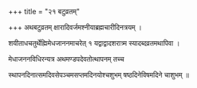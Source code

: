 +++
title = "२१ बटुव्रतम्"

+++
अथबटुव्रतम् क्षारादिवर्जमश्नीयाब्रह्मचारीदिनत्रयम् ।

शयीताधचतुर्थेह्मिमेधजाननमाचरेत् १ यद्वाद्वादशरात्र्म स्यादब्दव्रतमथापिवा ।

मेधाजननविधिरन्यत्र अथमण्डपदेवतोत्थापनम् तच्च

स्थापनदिनात्समदिवसेपञ्चमसप्तमदिनयोश्चशुभम् षष्ठदिनेविषमदिने चाशुभम् ॥
